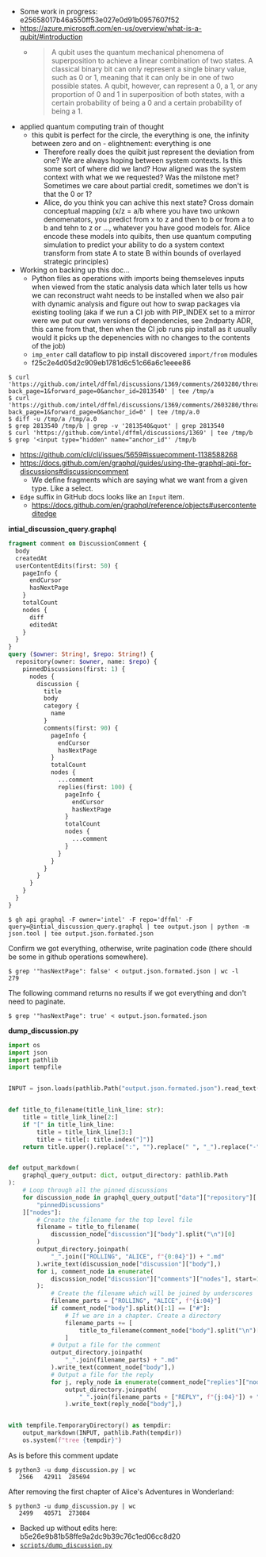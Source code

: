 - Some work in progress: e25658017b46a550ff53e027e0d91b0957607f52
- https://azure.microsoft.com/en-us/overview/what-is-a-qubit/#introduction
  - > A qubit uses the quantum mechanical phenomena of superposition to achieve a linear combination of two states. A classical binary bit can only represent a single binary value, such as 0 or 1, meaning that it can only be in one of two possible states. A qubit, however, can represent a 0, a 1, or any proportion of 0 and 1 in superposition of both states, with a certain probability of being a 0 and a certain probability of being a 1.
- applied quantum computing train of thought
  - this qubit is perfect for the circle, the everything is one, the infinity between zero and on - elightnement: everything is one 
    - Therefore really does the quibit just represent the deviation from one? We are always hoping between system contexts. Is this some sort of where did we land? How aligned was the system context with what we we requested? Was the milstone met? Sometimes we care about partial credit, sometimes we don't is that the 0 or 1?
    - Alice, do you think you can achive this next state? Cross domain conceptual mapping (x/z = a/b where you have two unkown denomenators, you predict from x to z and then to b or from a to b and tehn to z or ..., whatever you have good models for. Alice encode these models into quibits, then use quantum computing simulation to predict your ability to do a system context transform from state A to state B within bounds of overlayed strategic principles)
- Working on backing up this doc...
   - Python files as operations with imports being themseleves inputs when viewed from the static analysis data which later tells us how we can reconstruct waht needs to be installed when we also pair with dynamic analysis and figure out how to swap packages via existing tooling (aka if we run a CI job with PIP_INDEX set to a mirror were we put our own versions of dependencies, see 2ndparty ADR, this came from that, then when the CI job runs pip install as it usually would it picks up the depenencies with no changes to the contents of the job)
   - `imp_enter` call dataflow to pip install discovered `import/from` modules
   - f25c2e4d05d2c909eb1781d6c51c66a6c1eeee86

```console
$ curl 'https://github.com/intel/dffml/discussions/1369/comments/2603280/threads?back_page=1&forward_page=0&anchor_id=2813540' | tee /tmp/a
$ curl 'https://github.com/intel/dffml/discussions/1369/comments/2603280/threads?back_page=1&forward_page=0&anchor_id=0' | tee /tmp/a.0
$ diff -u /tmp/a /tmp/a.0
$ grep 2813540 /tmp/b | grep -v '2813540&quot' | grep 2813540
$ curl 'https://github.com/intel/dffml/discussions/1369' | tee /tmp/b
$ grep '<input type="hidden" name="anchor_id"' /tmp/b
```

- https://github.com/cli/cli/issues/5659#issuecomment-1138588268
- https://docs.github.com/en/graphql/guides/using-the-graphql-api-for-discussions#discussioncomment
  - We define fragments which are saying what we want from a given type. Like a select.
- `Edge` suffix in GitHub docs looks like an `Input` item.
  - https://docs.github.com/en/graphql/reference/objects#usercontenteditedge

**intial_discussion_query.graphql**

```graphql
fragment comment on DiscussionComment {
  body
  createdAt
  userContentEdits(first: 50) {
    pageInfo {
      endCursor
      hasNextPage
    }
    totalCount
    nodes {
      diff
      editedAt
    }
  }
}
query ($owner: String!, $repo: String!) {
  repository(owner: $owner, name: $repo) {
    pinnedDiscussions(first: 1) {
      nodes {
        discussion {
          title
          body
          category {
            name
          }
          comments(first: 90) {
            pageInfo {
              endCursor
              hasNextPage
            }
            totalCount
            nodes {
              ...comment
              replies(first: 100) {
                pageInfo {
                  endCursor
                  hasNextPage
                }
                totalCount
                nodes {
                  ...comment
                }
              }
            }
          }
        }
      }
    }
  }
}
```

```console
$ gh api graphql -F owner='intel' -F repo='dffml' -F query=@intial_discussion_query.graphql | tee output.json | python -m json.tool | tee output.json.formated.json
```

Confirm we got everything, otherwise, write pagination code (there should be some in github operations somewhere).

```console
$ grep '"hasNextPage": false' < output.json.formated.json | wc -l
279
```

The following command returns no results if we got everything and don't need to paginate.

```console
$ grep '"hasNextPage": true' < output.json.formated.json
```

**dump_discussion.py**

```python
import os
import json
import pathlib
import tempfile


INPUT = json.loads(pathlib.Path("output.json.formated.json").read_text())


def title_to_filename(title_link_line: str):
    title = title_link_line[2:]
    if "[" in title_link_line:
        title = title_link_line[3:]
        title = title[: title.index("]")]
    return title.upper().replace(":", "").replace(" ", "_").replace("-", "_")


def output_markdown(
    graphql_query_output: dict, output_directory: pathlib.Path
):
    # Loop through all the pinned discussions
    for discussion_node in graphql_query_output["data"]["repository"][
        "pinnedDiscussions"
    ]["nodes"]:
        # Create the filename for the top level file
        filename = title_to_filename(
            discussion_node["discussion"]["body"].split("\n")[0]
        )
        output_directory.joinpath(
            "_".join(["ROLLING", "ALICE", f"{0:04}"]) + ".md"
        ).write_text(discussion_node["discussion"]["body"],)
        for i, comment_node in enumerate(
            discussion_node["discussion"]["comments"]["nodes"], start=1
        ):
            # Create the filename which will be joined by underscores
            filename_parts = ["ROLLING", "ALICE", f"{i:04}"]
            if comment_node["body"].split()[:1] == ["#"]:
                # If we are in a chapter. Create a directory
                filename_parts += [
                    title_to_filename(comment_node["body"].split("\n")[0])
                ]
            # Output a file for the comment
            output_directory.joinpath(
                "_".join(filename_parts) + ".md"
            ).write_text(comment_node["body"],)
            # Output a file for the reply
            for j, reply_node in enumerate(comment_node["replies"]["nodes"]):
                output_directory.joinpath(
                    "_".join(filename_parts + ["REPLY", f"{j:04}"]) + ".md"
                ).write_text(reply_node["body"],)


with tempfile.TemporaryDirectory() as tempdir:
    output_markdown(INPUT, pathlib.Path(tempdir))
    os.system(f"tree {tempdir}")
```

As is before this comment update

```console
$ python3 -u dump_discussion.py | wc
   2566   42911  285694
```

After removing the first chapter of Alice's Adventures in Wonderland:

```console
$ python3 -u dump_discussion.py | wc
   2499   40571  273084
```

- Backed up without edits here: b5e26e9b81b58ffe9a2dc9b39c76c1ed06cc8d20
- [`scripts/dump_discussion.py`](https://github.com/intel/dffml/blob/alice/scripts/dump_discussion.py)
